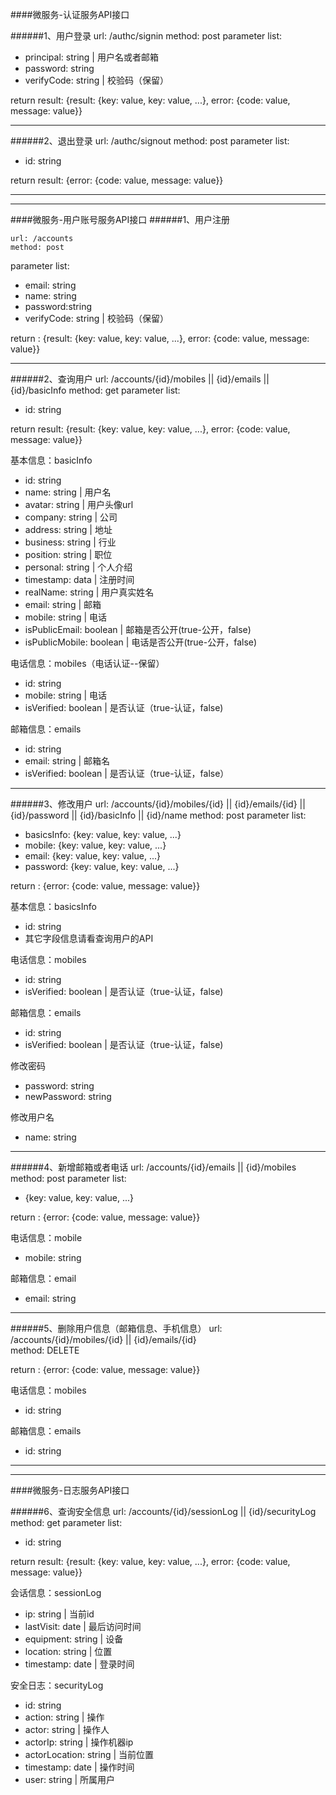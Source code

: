 ####微服务-认证服务API接口

######1、用户登录
	url: /authc/signin
	method: post
parameter list:

- principal: string		|	用户名或者邮箱
- password: string
- verifyCode: string		|	校验码（保留）

return result:	{result: {key: value, key: value, ...}, error: {code: value, message: value}}

- - - -
######2、退出登录
	url: /authc/signout	
	method: post
parameter list:

- id: string

return result:	{error: {code: value, message: value}}

- - - -
- - - -

####微服务-用户账号服务API接口
######1、用户注册

	url: /accounts	
	method: post
parameter list:

- email: string
- name: string
- password:string
- verifyCode: string		|	校验码（保留）


return : {result: {key: value, key: value, ...}, error: {code: value, message: value}}

- - - -

######2、查询用户
	url: /accounts/{id}/mobiles || {id}/emails || {id}/basicInfo
	method: get
parameter list:

- id: string

return result:	{result: {key: value, key: value, ...}, error: {code: value, message: value}}

基本信息：basicInfo

- id: string
- name: string	|	用户名
- avatar: string	|	用户头像url
- company: string	|	公司
- address: string	|	地址
- business: string	|	行业
- position: string	|	职位
- personal: string	|	个人介绍
- timestamp: data	|	注册时间
- realName: string	|	用户真实姓名
- email: string		|	邮箱
- mobile: string	   |	电话
- isPublicEmail: boolean 	|	邮箱是否公开(true-公开，false)
- isPublicMobile: boolean	|	电话是否公开(true-公开，false)

电话信息：mobiles（电话认证--保留）

- id: string
- mobile: string	|	电话
- isVerified: boolean 		|		是否认证（true-认证，false)

邮箱信息：emails

- id: string
- email: string	|	邮箱名
- isVerified: boolean	|	是否认证（true-认证，false）

- - - -

######3、修改用户
	url: /accounts/{id}/mobiles/{id} || {id}/emails/{id} || {id}/password || {id}/basicInfo	|| {id}/name method: post
parameter list:

- basicsInfo: {key: value, key: value, ...}
- mobile: {key: value, key: value, ...}
- email: {key: value, key: value, ...}
- password: {key: value, key: value, ...}

return : {error: {code: value, message: value}}

基本信息：basicsInfo

- id: string
- 其它字段信息请看查询用户的API

电话信息：mobiles

- id: string
- isVerified: boolean 		|		是否认证（true-认证，false)

邮箱信息：emails

- id: string
- isVerified: boolean 		|		是否认证（true-认证，false)

修改密码

- password: string
- newPassword: string

修改用户名

- name: string

- - - -

######4、新增邮箱或者电话
	url: /accounts/{id}/emails || {id}/mobiles
	method: post
parameter list:

- {key: value, key: value, ...}

return : {error: {code: value, message: value}}

电话信息：mobile

- mobile: string

邮箱信息：email

- email: string

- - - -

######5、删除用户信息（邮箱信息、手机信息）
	url: /accounts/{id}/mobiles/{id} || {id}/emails/{id}  
	method: DELETE

return : {error: {code: value, message: value}}

电话信息：mobiles

- id: string

邮箱信息：emails

- id: string

- - - -
- - - -

####微服务-日志服务API接口

######6、查询安全信息
	url: /accounts/{id}/sessionLog	|| {id}/securityLog
	method: get
parameter list:

- id: string

return result:	{result: {key: value, key: value, ...}, error: {code: value, message: value}}

会话信息：sessionLog

- ip: string	|	当前id
- lastVisit: date	|	最后访问时间
- equipment: string		|	设备
- location: string		|	位置
- timestamp: date		|	登录时间

安全日志：securityLog

- id: string
- action: string	|	操作
- actor: string		|	操作人
- actorIp: string		|	操作机器ip
- actorLocation: string		|	当前位置
- timestamp: date		|	操作时间
- user: string		|	所属用户
